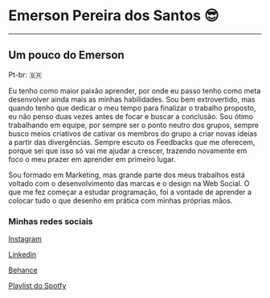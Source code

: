 # Emerson Pereira dos Santos 😎
---
## Um pouco do Emerson
Pt-br: 🇧🇷

Eu tenho como maior paixão aprender, por onde eu passo tenho como meta desenvolver ainda mais as minhas habilidades. Sou bem extrovertido, mas quando tenho que dedicar o meu tempo para finalizar o trabalho proposto, eu não penso duas vezes antes de focar e buscar a conclusão. Sou ótimo trabalhando em equipe, por sempre ser o ponto neutro dos grupos, sempre busco meios criativos de cativar os membros do grupo a criar novas ideias a partir das divergências. Sempre escuto os Feedbacks que me oferecem, porque sei que isso só vai me ajudar a crescer, trazendo novamente em foco o meu prazer em aprender em primeiro lugar. 


Sou formado em Marketing, mas grande parte dos meus trabalhos está voltado com o desenvolvimento das marcas e o design na Web Social. O que me fez começar a estudar programação, foi a vontade de aprender a colocar tudo o que desenho em prática com minhas próprias mãos.


### Minhas redes sociais
[Instagram](https://www.instagram.com/emers0mn/)


[Linkedin](https://www.linkedin.com/in/emerson-pereira-34aa8a150/)


[Behance](https://www.behance.net/emersonpereira6)


[Playlist do Spotfy](https://open.spotify.com/playlist/2KGbacn2gtglf3HftFM0H8?si=b3ca392f0ca84f2d)
